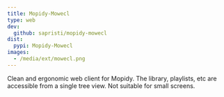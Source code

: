 ```yaml
---
title: Mopidy-Mowecl
type: web
dev:
  github: sapristi/mopidy-mowecl
dist:
  pypi: Mopidy-Mowecl
images:
  - /media/ext/mowecl.png
---
```


Clean and ergonomic web client for Mopidy. The library, playlists, etc are accessible from a single tree view.
Not suitable for small screens.
